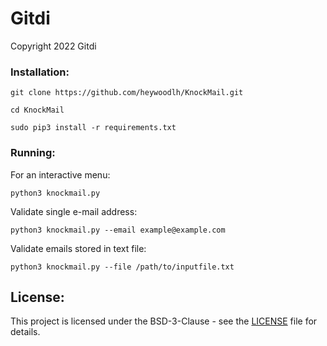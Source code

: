 # Gitdi
Copyright 2022 Gitdi



### Installation:

```
git clone https://github.com/heywoodlh/KnockMail.git
```

```
cd KnockMail
```

```
sudo pip3 install -r requirements.txt
```

### Running:


For an interactive menu: 
```
python3 knockmail.py
```

Validate single e-mail address:
```
python3 knockmail.py --email example@example.com
```

Validate emails stored in text file:
```
python3 knockmail.py --file /path/to/inputfile.txt
```




## License:

This project is licensed under the BSD-3-Clause - see the [LICENSE](LICENSE) file for details.
